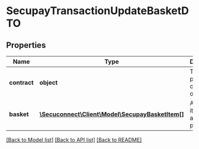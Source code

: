 # SecupayTransactionUpdateBasketDTO

## Properties
Name | Type | Description | Notes
------------ | ------------- | ------------- | -------------
**contract** | **object** | The payment contract object | 
**basket** | [**\Secuconnect\Client\Model\SecupayBasketItem[]**](SecupayBasketItem.md) | A list of items that are being purchased. | 

[[Back to Model list]](../README.md#documentation-for-models) [[Back to API list]](../README.md#documentation-for-api-endpoints) [[Back to README]](../../README.md)


